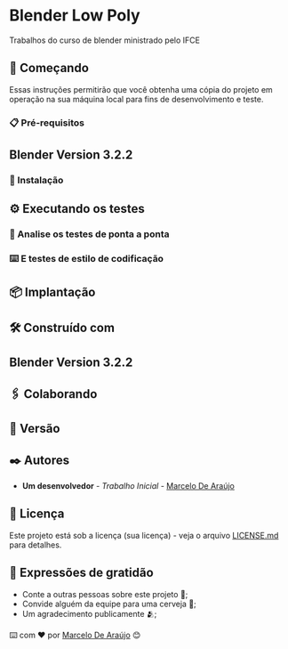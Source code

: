 # Blender Low Poly

Trabalhos do curso de blender ministrado pelo IFCE

## 🚀 Começando

Essas instruções permitirão que você obtenha uma cópia do projeto em operação na sua máquina local para fins de desenvolvimento e teste.

### 📋 Pré-requisitos

## Blender Version 3.2.2

### 🔧 Instalação

## ⚙️ Executando os testes

### 🔩 Analise os testes de ponta a ponta

### ⌨️ E testes de estilo de codificação

## 📦 Implantação

## 🛠️ Construído com

## Blender Version 3.2.2

## 🖇️ Colaborando

## 📌 Versão

## ✒️ Autores

* **Um desenvolvedor** - *Trabalho Inicial* - [Marcelo De Araújo](https://github.com/AIWASS23)

## 📄 Licença

Este projeto está sob a licença (sua licença) - veja o arquivo [LICENSE.md]() para detalhes.

## 🎁 Expressões de gratidão

* Conte a outras pessoas sobre este projeto 📢;
* Convide alguém da equipe para uma cerveja 🍺;
* Um agradecimento publicamente 🫂;

⌨️ com ❤️ por [Marcelo De Araújo](https://gist.github.com/AIWASS23) 😊
